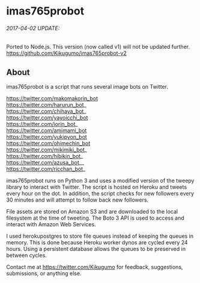 # imas765probot

###### 2017-04-02 UPDATE:
Ported to Node.js. This version (now called v1) will not be updated further.
https://github.com/Kikugumo/imas765probot-v2

## About

imas765probot is a script that runs several image bots on Twitter.

https://twitter.com/makomakorin_bot  
https://twitter.com/harurun_bot_  
https://twitter.com/chihaya_bot_  
https://twitter.com/yayoicchi_bot  
https://twitter.com/iorin_bot_  
https://twitter.com/amimami_bot  
https://twitter.com/yukipyon_bot  
https://twitter.com/ohimechin_bot  
https://twitter.com/mikimiki_bot_  
https://twitter.com/hibikin_bot_  
https://twitter.com/azusa_bot__  
https://twitter.com/ricchan_bot_  

imas765probot runs on Python 3 and uses a modified version of the tweepy library to interact with Twitter. The script is hosted on Heroku and tweets every hour on the dot. In addition, the script checks for new followers every 30 minutes and will attempt to follow back new followers.

File assets are stored on Amazon S3 and are downloaded to the local filesystem at the time of tweeting. The Boto 3 API is used to access and interact with Amazon Web Services.

I used herokupostgres to store file queues instead of keeping the queues in memory. This is done because Heroku worker dynos are cycled every 24 hours. Using a persistent database allows the queues to be preserved in between cycles.

Contact me at https://twitter.com/Kikugumo for feedback, suggestions, submissions, or anything else.
